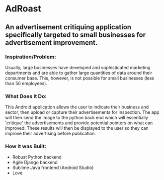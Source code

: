 # AdRoast
## An advertisement critiquing application specifically targeted to small businesses for advertisement improvement. 

### Inspiration/Problem:
Usually, large businesses have developed and sophisticated marketing departments and are able to gather large quantities of data around their consumer base. This, however, is not possible for small businesses (less than 50 employees). 

### What Does It Do:
This Android application allows the user to indicate their business and sector, then upload or capture their advertisements for inspection. The app will then send the image to the python back end which will essentially 'critique' the advertisements and provide potential pointers on what can improved. These results will then be displayed to the user so they can improve their advertising before publication.

### How It was Built:
  - Robust Python backend
  - Agile Django backend
  - Sublime Java frontend (Android Studio)
  - Love
